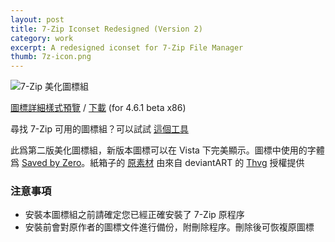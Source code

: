 ```yaml
---
layout: post
title: 7-Zip Iconset Redesigned (Version 2)
category: work
excerpt: A redesigned iconset for 7-Zip File Manager
thumb: 7z-icon.png
---
```


<p><img src="{{ site.file }}/7z-icon-2_logo_large.png" alt="7-Zip 美化圖標組"></p>

<p class=download><a href="{{ site.file }}/7z-icon-2_details_large.png">圖標詳細樣式預覽</a> / <a href="{{ site.file }}/download/7z-icon-set-v2.7z">下載</a> (for 4.6.1 beta x86)</p>
<p class=note>尋找 7-Zip 可用的圖標組？可以試試 <a href="http://7ztm.de.vu/">這個工具</a></p>

<p>此爲第二版美化圖標組，新版本圖標可以在 Vista 下完美顯示。圖標中使用的字體爲 <a href="http://www.myfonts.com/fonts/larabie/saved-by-zero/">Saved by Zero</a>。紙箱子的 <a href="http://thvg.deviantart.com/art/Package-Icons-93530123">原素材</a> 由來自 deviantART 的 <a href="http://thvg.deviantart.com/">Thvg</a> 授權提供</p>

<h3>注意事項</h3>
<ul>
<li>安裝本圖標組之前請確定您已經正確安裝了 7-Zip 原程序</li>
<li>安裝前會對原作者的圖標文件進行備份，附刪除程序。刪除後可恢複原圖標</li>
</ul>
